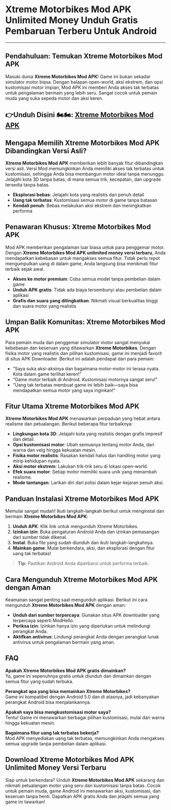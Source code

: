 # Xtreme Motorbikes Mod APK Unlimited Money Unduh Gratis Pembaruan Terberu Untuk Android

---

## Pendahuluan: Temukan Xtreme Motorbikes Mod APK

Masuki dunia **Xtreme Motorbikes Mod APK**! Game ini bukan sekadar simulator motor biasa. Dengan balapan open-world, aksi ekstrem, dan opsi kustomisasi motor impian, Mod APK ini memberi Anda akses tak terbatas untuk pengalaman bermain yang lebih seru. Sangat cocok untuk pemain muda yang suka sepeda motor dan aksi keren.



## 👉Unduh Disini 🏍️🏍️: [Xtreme Motorbikes Mod APK](https://modhello.com/xtreme-motorbikes-apk/)

## Mengapa Memilih Xtreme Motorbikes Mod APK Dibandingkan Versi Asli?

**Xtreme Motorbikes Mod APK** memberikan lebih banyak fitur dibandingkan versi asli. Versi Mod memungkinkan Anda memiliki akses tak terbatas untuk kustomisasi, sehingga Anda bisa membangun motor ideal tanpa menunggu. Jelajahi kota 3D tanpa batas, di mana semua trik, kecepatan, dan upgrade tersedia tanpa batas.

- **Eksplorasi bebas**: Jelajahi kota yang realistis dan penuh detail
- **Uang tak terbatas**: Kustomisasi semua motor di game tanpa batasan
- **Kendali penuh**: Bebas melakukan aksi ekstrem dan meningkatkan performa

## Penawaran Khusus: Xtreme Motorbikes Mod APK

Mod APK memberikan pengalaman luar biasa untuk para penggemar motor. Dengan **Xtreme Motorbikes Mod APK unlimited money versi terbaru**, Anda mendapatkan kebebasan untuk mengakses semua fitur. Tidak perlu repot mengumpulkan uang di dalam game, Anda langsung bisa menikmati fitur terbaik sejak awal.

- **Akses ke motor premium**: Coba semua model tanpa pembelian dalam game
- **Unduh APK gratis**: Tidak ada biaya tersembunyi atau pembelian dalam aplikasi
- **Grafis dan suara yang ditingkatkan**: Nikmati visual berkualitas tinggi dan suara motor yang realistis

## Umpan Balik Komunitas: Xtreme Motorbikes Mod APK

Para pemain muda dan penggemar simulator motor sangat menyukai kebebasan dan keseruan yang ditawarkan **Xtreme Motorbikes**. Dengan fisika motor yang realistis dan pilihan kustomisasi, game ini menjadi favorit di situs APK Downloader. Berikut ini adalah pendapat dari para pemain:

- “Saya suka aksi-aksinya dan bagaimana motor-motor ini terasa nyata. Kota dalam game terlihat keren!”
- “Game motor terbaik di Android. Kustomisasi motornya sangat seru!”
- “Uang tak terbatas membuat game ini lebih baik—saya bisa mendapatkan semua motor yang saya inginkan!”

## Fitur Utama Xtreme Motorbikes Mod APK

**Xtreme Motorbikes Mod APK** menawarkan perpaduan yang hebat antara realisme dan petualangan. Berikut beberapa fitur terbaiknya:

- **Lingkungan kota 3D**: Jelajahi kota yang realistis dengan grafis impresif dan detail.
- **Opsi kustomisasi motor**: Ubah semuanya tentang motor Anda, dari warna dan velg hingga kekuatan mesin.
- **Fisika motor realistis**: Rasakan kendali halus dan handling motor yang mirip kehidupan nyata.
- **Aksi motor ekstrem**: Lakukan trik-trik seru di lokasi open-world.
- **Efek suara motor**: Setiap motor memiliki suara unik yang menambah realisme.
- **Mode tantangan**: Larikan diri dari polisi dalam kejar-kejaran penuh aksi.

## Panduan Instalasi Xtreme Motorbikes Mod APK

Memulai sangat mudah! Ikuti langkah-langkah berikut untuk menginstal dan bermain **Xtreme Motorbikes Mod APK**:

1. **Unduh APK**: Klik link untuk mengunduh Xtreme Motorbikes.
2. **Izinkan izin**: Buka pengaturan Android Anda dan izinkan pemasangan dari sumber tidak dikenal.
3. **Instal**: Buka file yang sudah diunduh dan ikuti langkah-langkahnya.
4. **Mainkan game**: Mulai berkendara, aksi, dan eksplorasi dengan fitur uang tak terbatas!

> **Tip:** Pastikan Android Anda diperbarui untuk performa terbaik.

## Cara Mengunduh Xtreme Motorbikes Mod APK dengan Aman

Keamanan sangat penting saat mengunduh aplikasi. Berikut ini cara mengunduh **Xtreme Motorbikes Mod APK** dengan aman:

- **Unduh dari sumber terpercaya**: Gunakan situs APK downloader yang terpercaya seperti ModHello.
- **Periksa izin**: Izinkan hanya izin yang diperlukan untuk melindungi perangkat Anda.
- **Aktifkan antivirus**: Lindungi perangkat Anda dengan perangkat lunak antivirus untuk pengalaman bermain yang aman.

## FAQ

**Apakah Xtreme Motorbikes Mod APK gratis dimainkan?**  
Ya, game ini sepenuhnya gratis untuk diunduh dan dimainkan dengan semua fitur yang sudah terbuka.

**Perangkat apa yang bisa memainkan Xtreme Motorbikes?**  
Game ini kompatibel dengan Android 5.0 dan di atasnya, jadi kebanyakan perangkat Android bisa menjalankannya.

**Apakah saya bisa mengkustomisasi motor saya?**  
Tentu! Game ini menawarkan berbagai pilihan kustomisasi, mulai dari warna hingga kekuatan mesin.

**Bagaimana fitur uang tak terbatas bekerja?**  
Mod APK menyediakan uang tak terbatas, memungkinkan Anda mengakses semua upgrade tanpa pembelian dalam aplikasi.

## Download Xtreme Motorbikes Mod APK Unlimited Money Versi Terbaru

Siap untuk berkendara? Unduh **Xtreme Motorbikes Mod APK** sekarang dan nikmati petualangan motor yang seru dan kustomisasi tanpa batas. Cocok untuk pemain muda, game Android ini menawarkan aksi, kustomisasi, dan keseruan tanpa henti. Dapatkan APK gratis Anda dan jelajahi semua yang game ini tawarkan!
